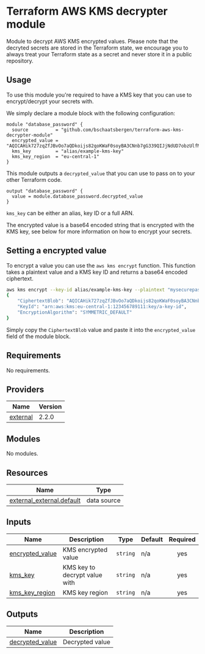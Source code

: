 # Terraform AWS KMS decrypter module

Module to decrypt AWS KMS encrypted values. Please note that the decryted secrets are stored in the Terraform state, we encourage you to always treat your Terraform state as a secret and never store it in a public repository.

## Usage

To use this module you're required to have a KMS key that you can use to encrypt/decrypt your secrets with.

We simply declare a module block with the following configuration:

```hcl
module "database_password" {
  source          = "github.com/bschaatsbergen/terraform-aws-kms-decrypter-module"
  encrypted_value = "AQICAHik727zqZfJBvOo7aQDkoijs82qoKWaF0soyBA3CNnb7gG339QIJjNdUD7obzUlfMWFAAAAbjBsBgkqhkiG9w0BBwagXzBd"
  kms_key         = "alias/example-kms-key"
  kms_key_region  = "eu-central-1"
}
```

This module outputs a `decrypted_value` that you can use to pass on to your other Terraform code.

```hcl
output "database_password" {
  value = module.database_password.decrypted_value
}
```

`kms_key` can be either an alias, key ID or a full ARN.

The encrypted value is a base64 encoded string that is encrypted with the KMS key, see below for more information on how to encrypt your secrets.

## Setting a encrypted value

To encrypt a value you can use the `aws kms encrypt` function. This function takes a plaintext value and a KMS key ID and returns a base64 encoded ciphertext.

```bash
aws kms encrypt --key-id alias/example-kms-key --plaintext "mysecurepassword" --region eu-central-1 --cli-binary-format raw-in-base64-out
{
    "CiphertextBlob": "AQICAHik727zqZfJBvOo7aQDkoijs82qoKWaF0soyBA3CNnb7gG339QIJjNdUD7obzUlfMWFAAAAbjBsBgkqhkiG9w0BBwagXzBd",
    "KeyId": "arn:aws:kms:eu-central-1:123456789111:key/a-key-id",
    "EncryptionAlgorithm": "SYMMETRIC_DEFAULT"
}
```

Simply copy the `CiphertextBlob` value and paste it into the `encrypted_value` field of the module block.



## Requirements

No requirements.

## Providers

| Name                                                            | Version |
| --------------------------------------------------------------- | ------- |
|  [external](#provider_external) | 2.2.0   |

## Modules

No modules.

## Resources

| Name                                                                                                                      | Type        |
| ------------------------------------------------------------------------------------------------------------------------- | ----------- |
| [external_external.default](https://registry.terraform.io/providers/hashicorp/external/latest/docs/data-sources/external) | data source |

## Inputs

| Name                                                                           | Description                   | Type     | Default | Required |
| ------------------------------------------------------------------------------ | ----------------------------- | -------- | ------- | :------: |
|  [encrypted_value](#input_encrypted_value) | KMS encrypted value           | `string` | n/a     |    yes   |
|  [kms_key](#input_kms_key)                         | KMS key to decrypt value with | `string` | n/a     |    yes   |
|  [kms_key_region](#input_kms_key_region)    | KMS key region                | `string` | n/a     |    yes   |

## Outputs

| Name                                                                             | Description     |
| -------------------------------------------------------------------------------- | --------------- |
|  [decrypted_value](#output_decrypted_value) | Decrypted value |

